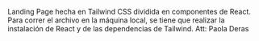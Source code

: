 Landing Page hecha en Tailwind CSS dividida en componentes de React.
Para correr el archivo en la máquina local, se tiene que realizar la instalación de React y de las dependencias de Tailwind.
Att: Paola Deras